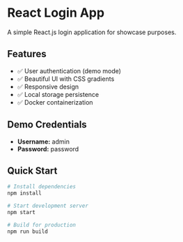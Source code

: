 # React Login App

A simple React.js login application for showcase purposes.

## Features

- ✅ User authentication (demo mode)
- ✅ Beautiful UI with CSS gradients
- ✅ Responsive design
- ✅ Local storage persistence
- ✅ Docker containerization

## Demo Credentials

- **Username:** admin
- **Password:** password

## Quick Start

```bash
# Install dependencies
npm install

# Start development server
npm start

# Build for production
npm run build
```
